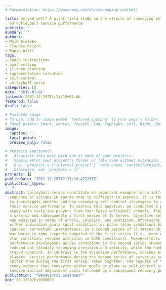 ```yaml
---
# Documentation: https://wowchemy.com/docs/managing-content/

title: Served well? A pilot field study on the effects of conveying self-control strategies
  on volleyball service performance
subtitle: ''
summary: ''
authors:
- Maik Bieleke
- Claudio Kriech
- Wanja Wolff
tags:
- coach instructions
- goal setting
- if-then planning
- implementation intention
- self-control
- volleyball serve
categories: []
date: '2019-01-01'
lastmod: 2021-12-29T18:31:18+01:00
featured: false
draft: false

# Featured image
# To use, add an image named `featured.jpg/png` to your page's folder.
# Focal points: Smart, Center, TopLeft, Top, TopRight, Left, Right, BottomLeft, Bottom, BottomRight.
image:
  caption: ''
  focal_point: ''
  preview_only: false

# Projects (optional).
#   Associate this post with one or more of your projects.
#   Simply enter your project's folder or file name without extension.
#   E.g. `projects = ["internal-project"]` references `content/project/deep-learning/index.md`.
#   Otherwise, set `projects = []`.
projects: []
publishDate: '2021-12-29T17:31:18.422297Z'
publication_types:
- '2'
abstract: Volleyball serves constitute an important example for a self-controlled
  sequence of actions in sports that is difficult to improve. It is therefore paramount
  to investigate whether and how conveying self-control strategies to athletes affects
  their service performance. To address this question, we conducted a pilot field
  study with sixty-two players from four Swiss volleyball schools. They performed
  a warm-up and subsequently a first series of 15 serves. Objective service performance
  was measured in terms of errors, velocity, and precision. Afterwards, players formulated
  either individual goals (goal condition) or plans (plan condition) based on their
  coaches' correction instructions. In a second series of 15 serves objective performance
  was worse in some respects compared to the first series (i.e., more errors in the
  plan condition, reduced precision in both conditions). Mixed-effects analyses of
  performance development across conditions in the second series showed initially
  reduced but steadily recouping precision and velocity, while the number of errors
  stayed constant. In contrast to the objective performance, coaches evaluated their
  players' service performance during the second series of serves as substantially
  better than during the first series. Taken together, the results of this pilot field
  study suggest that conveying either goals or plans as self-control strategies may
  involve initial adjustment costs followed by a subsequent recovery period.
publication: '*Behavioral Sciences*'
doi: 10.3390/bs9090093
---
```

